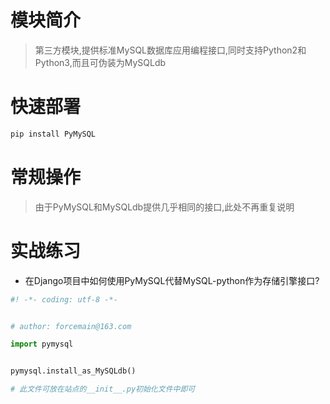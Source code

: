 # 模块简介

> 第三方模块,提供标准MySQL数据库应用编程接口,同时支持Python2和Python3,而且可伪装为MySQLdb

# 快速部署

```bash
pip install PyMySQL
```


# 常规操作

> 由于PyMySQL和MySQLdb提供几乎相同的接口,此处不再重复说明

# 实战练习

* 在Django项目中如何使用PyMySQL代替MySQL-python作为存储引擎接口?

```python
#! -*- coding: utf-8 -*-


# author: forcemain@163.com

import pymysql


pymysql.install_as_MySQLdb()

# 此文件可放在站点的__init__.py初始化文件中即可
```

